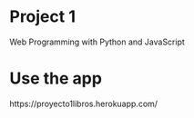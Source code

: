 # Project 1

Web Programming with Python and JavaScript

<h1> Use the app </h1>
https://proyecto1libros.herokuapp.com/
